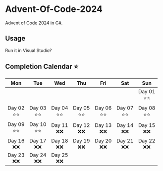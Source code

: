 ﻿# Advent-Of-Code-2024
Advent of Code 2024 in C#.

## Usage
Run it in Visual Studio?

## Completion Calendar ⭐
| Mon | Tue | Wed | Thu | Fri | Sat | Sun |
|:---:|:---:|:---:|:---:|:---:|:---:|:---:|
|     |     |     |     |     |     | Day 01 <br> ⭐⭐ |
| Day 02 <br> ⭐⭐ | Day 03 <br> ⭐⭐ | Day 04 <br> ⭐⭐ | Day 05 <br> ⭐⭐ | Day 06 <br> ⭐⭐ | Day 07 <br> ⭐⭐ | Day 08 <br> ⭐⭐ |
| Day 09 <br> ⭐⭐ | Day 10 <br> ⭐⭐ | Day 11 <br> ❌❌ | Day 12 <br> ❌❌ | Day 13 <br> ❌❌ | Day 14 <br> ❌❌ | Day 15 <br> ❌❌ |
| Day 16 <br> ❌❌ | Day 17 <br> ❌❌ | Day 18 <br> ❌❌ | Day 19 <br> ❌❌ | Day 20 <br> ❌❌ | Day 21 <br> ❌❌ | Day 22 <br> ❌❌ |
| Day 23 <br> ❌❌ | Day 24 <br> ❌❌ | Day 25 <br> ❌❌ |
